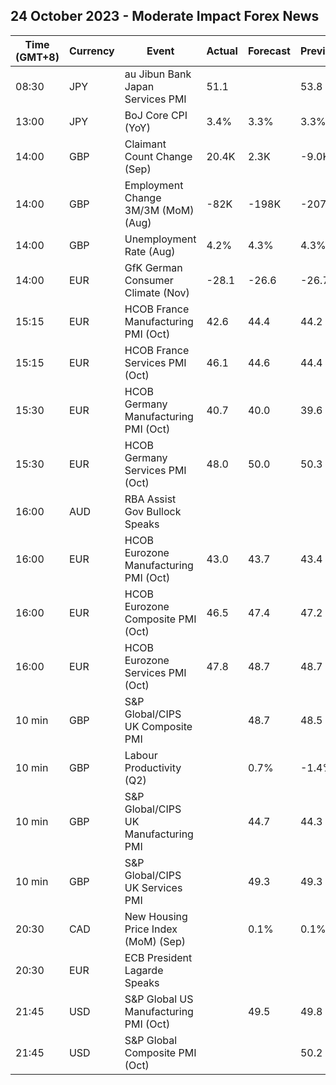 ## 24 October 2023 - Moderate Impact Forex News

| Time (GMT+8) | Currency | Event | Actual | Forecast | Previous |
|------|----------|-------|--------|----------|----------|
| 08:30 | JPY | au Jibun Bank Japan Services PMI | 51.1 |  | 53.8 |
| 13:00 | JPY | BoJ Core CPI (YoY) | 3.4% | 3.3% | 3.3% |
| 14:00 | GBP | Claimant Count Change (Sep) | 20.4K | 2.3K | -9.0K |
| 14:00 | GBP | Employment Change 3M/3M (MoM) (Aug) | -82K | -198K | -207K |
| 14:00 | GBP | Unemployment Rate (Aug) | 4.2% | 4.3% | 4.3% |
| 14:00 | EUR | GfK German Consumer Climate (Nov) | -28.1 | -26.6 | -26.7 |
| 15:15 | EUR | HCOB France Manufacturing PMI (Oct) | 42.6 | 44.4 | 44.2 |
| 15:15 | EUR | HCOB France Services PMI (Oct) | 46.1 | 44.6 | 44.4 |
| 15:30 | EUR | HCOB Germany Manufacturing PMI (Oct) | 40.7 | 40.0 | 39.6 |
| 15:30 | EUR | HCOB Germany Services PMI (Oct) | 48.0 | 50.0 | 50.3 |
| 16:00 | AUD | RBA Assist Gov Bullock Speaks |  |  |  |
| 16:00 | EUR | HCOB Eurozone Manufacturing PMI (Oct) | 43.0 | 43.7 | 43.4 |
| 16:00 | EUR | HCOB Eurozone Composite PMI (Oct) | 46.5 | 47.4 | 47.2 |
| 16:00 | EUR | HCOB Eurozone Services PMI (Oct) | 47.8 | 48.7 | 48.7 |
| 10 min | GBP | S&P Global/CIPS UK Composite PMI |  | 48.7 | 48.5 |
| 10 min | GBP | Labour Productivity (Q2) |  | 0.7% | -1.4% |
| 10 min | GBP | S&P Global/CIPS UK Manufacturing PMI |  | 44.7 | 44.3 |
| 10 min | GBP | S&P Global/CIPS UK Services PMI |  | 49.3 | 49.3 |
| 20:30 | CAD | New Housing Price Index (MoM) (Sep) |  | 0.1% | 0.1% |
| 20:30 | EUR | ECB President Lagarde Speaks |  |  |  |
| 21:45 | USD | S&P Global US Manufacturing PMI (Oct) |  | 49.5 | 49.8 |
| 21:45 | USD | S&P Global Composite PMI (Oct) |  |  | 50.2 |
